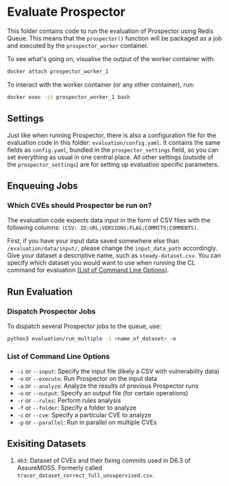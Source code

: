 # Evaluate Prospector

This folder contains code to run the evaluation of Prospector using Redis Queue. This means that the `prospector()` function will be packaged as a job and executed by the `prospector_worker` container.

To see what's going on, visualise the output of the worker container with:

```bash
docker attach prospector_worker_1
```

To interact with the worker container (or any other container), run:
```bash
docker exec -it prospector_worker_1 bash
```


## Settings

Just like when running Prospector, there is also a configuration file for the evaluation code in this folder: `evaluation/config.yaml`. It contains the same fields as `config.yaml`, bundled in the `prospector_settings` field, so you can set everything as usual in one central place.
All other settings (outside of the `prospector_settings`) are for setting up evaluation specific parameters.

## Enqueuing Jobs



### Which CVEs should Prospector be run on?

The evaluation code expects data input in the form of CSV files with the following columns: `(CSV: ID;URL;VERSIONS;FLAG;COMMITS;COMMENTS)`.

First, if you have your input data saved somewhere else than `/evaluation/data/input/`, please change the `input_data_path` accordingly.
Give your dataset a descriptive name, such as `steady-dataset.csv`. You can specify
which dataset you would want to use when running the CL command for evaluation [(List of Command Line Options)](#command-line-options).


## Run Evaluation

### Dispatch Prospector Jobs
To dispatch several Prospector jobs to the queue, use:

```bash
python3 evaluation/run_multiple -i <name_of_dataset> -e
```

### List of Command Line Options

* `-i` or `--input`: Specify the input file (likely a CSV with vulnerability data)
* `-e` or `--execute`: Run Prospector on the input data
* `-a` or `--analyze`: Analyze the results of previous Prospector runs
* `-o` or `--output`: Specify an output file (for certain operations)
* `-r` or `--rules`: Perform rules analysis
* `-f` or `--folder`: Specify a folder to analyze
* `-c` or `--cve`: Specify a particular CVE to analyze
* `-p` or `--parallel`: Run in parallel on multiple CVEs


## Exisiting Datasets

1. `d63`: Dataset of CVEs and their fixing commits used in D6.3 of AssureMOSS. Formerly called `tracer_dataset_correct_full_unsupervised.csv`.